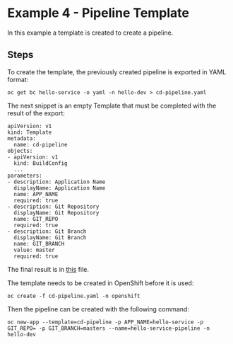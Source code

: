 # Example 4 - Pipeline Template

In this example a template is created to create a pipeline.

## Steps

To create the template, the previously created pipeline is exported in YAML format:

    oc get bc hello-service -o yaml -n hello-dev > cd-pipeline.yaml

The next snippet is an empty Template that must be completed with the result of the export:

    apiVersion: v1
    kind: Template
    metadata:
      name: cd-pipeline
    objects:
    - apiVersion: v1
      kind: BuildConfig
      ...
    parameters:
    - description: Application Name
      displayName: Application Name
      name: APP_NAME
      required: true
    - description: Git Repository
      displayName: Git Repository
      name: GIT_REPO
      required: true
    - description: Git Branch
      displayName: Git Branch
      name: GIT_BRANCH
      value: master
      required: true

The final result is in [this](./cd-pipeline-yaml) file.

The template needs to be created in OpenShift before it is used:

    oc create -f cd-pipeline.yaml -n openshift

Then the pipeline can be created with the following command:

    oc new-app --template=cd-pipeline -p APP_NAME=hello-service -p GIT_REPO= -p GIT_BRANCH=masters --name=hello-service-pipeline -n hello-dev
